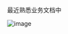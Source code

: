 最近熟悉业务文档中

![image](https://github.com/user-attachments/assets/3e0cca72-4a9f-4891-876e-91ece8c4dbb0)
